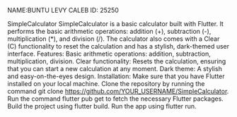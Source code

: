 NAME:BUNTU LEVY CALEB
ID: 25250


SimpleCalculator
SimpleCalculator is a basic calculator built with Flutter. It performs the basic arithmetic operations: addition (+), subtraction (-), multiplication (*), and division (/).
The calculator also comes with a Clear (C) functionality to reset the calculation and has a stylish, dark-themed user interface.
Features:
Basic arithmetic operations: addition, subtraction, multiplication, division.
Clear functionality: Resets the calculation, ensuring that you can start a new calculation at any moment.
Dark theme: A stylish and easy-on-the-eyes design.
Installation:
Make sure that you have Flutter installed on your local machine.
Clone the repository by running the command git clone https://github.com/YOUR_USERNAME/SimpleCalculator.
Run the command flutter pub get to fetch the necessary Flutter packages.
Build the project using flutter build.
Run the app using flutter run.
